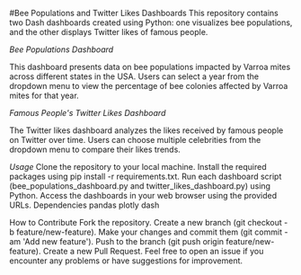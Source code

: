 #Bee Populations and Twitter Likes Dashboards
This repository contains two Dash dashboards created using Python: one visualizes bee populations, and the other displays Twitter likes of famous people.

*Bee Populations Dashboard*

This dashboard presents data on bee populations impacted by Varroa mites across different states in the USA. Users can select a year from the dropdown menu to view the percentage of bee colonies affected by Varroa mites for that year.

*Famous People's Twitter Likes Dashboard*

The Twitter likes dashboard analyzes the likes received by famous people on Twitter over time. Users can choose multiple celebrities from the dropdown menu to compare their likes trends.

_Usage_
Clone the repository to your local machine.
Install the required packages using pip install -r requirements.txt.
Run each dashboard script (bee_populations_dashboard.py and twitter_likes_dashboard.py) using Python.
Access the dashboards in your web browser using the provided URLs.
Dependencies
pandas
plotly
dash

How to Contribute
Fork the repository.
Create a new branch (git checkout -b feature/new-feature).
Make your changes and commit them (git commit -am 'Add new feature').
Push to the branch (git push origin feature/new-feature).
Create a new Pull Request.
Feel free to open an issue if you encounter any problems or have suggestions for improvement.
